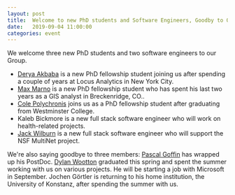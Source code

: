 ```yaml
---
layout: post
title:  Welcome to new PhD students and Software Engineers, Goodby to Others
date:   2019-09-04 11:00:00
categories: event
---
```


We welcome three new PhD students and two software engineers to our Group. 
 * [Derya Akbaba](/team/akbaba) is a new PhD fellowship student joining us after spending a couple of years at Locus Analytics in New York City.  
 * [Max Marno](/team/marno/) is a new PhD fellowship student who has spent his last two years as a GIS analyst in Breckenridge, CO..
 * [Cole Polychronis](/team/polychronis/) joins us as a PhD fellowship student after graduating from Westminster College.   
 * Kaleb Bickmore is a new full stack software engineer who will work on health-related projects. 
 * [Jack Wilburn](/team/wilburn/)  is a new full stack software engineer who will support the NSF MultiNet project.

We're also saying goodbye to three members: [Pascal Goffin](/team/goffin/) has wrapped up his PostDoc. [Dylan Wootton](/team/wootton/) graduated this spring and spent the summer working with us on various projects. He will be starting a job with Microsoft in September. Jochen Görtler is returning to his home institution, the University of Konstanz, after spending the summer with us. 
 
